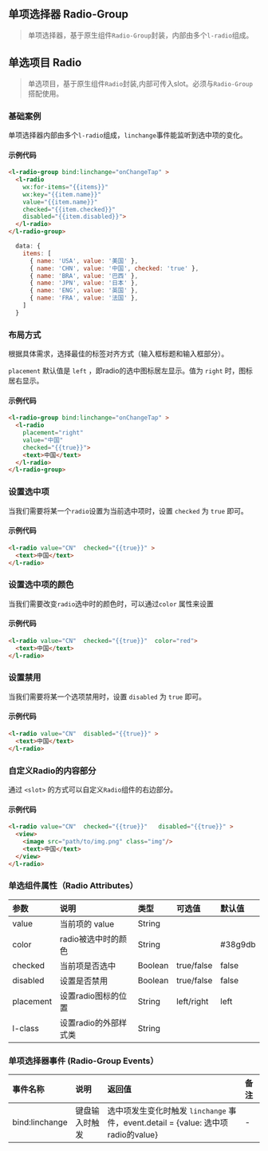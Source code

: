 
## 单项选择器 Radio-Group

> 单项选择器，基于原生组件`Radio-Group`封装，内部由多个`l-radio`组成。

## 单选项目 Radio

> 单选项目，基于原生组件`Radio`封装,内部可传入slot。必须与`Radio-Group`搭配使用。


###  基础案例

单项选择器内部由多个`l-radio`组成，`linchange`事件能监听到选中项的变化。

#### 示例代码
```html
<l-radio-group bind:linchange="onChangeTap" >
  <l-radio
    wx:for-items="{{items}}"
    wx:key="{{item.name}}"
    value="{{item.name}}"
    checked="{{item.checked}}"
    disabled="{{item.disabled}}">
  </l-radio>
</l-radio-group>
```

```js
  data: {
    items: [
      { name: 'USA', value: '美国' },
      { name: 'CHN', value: '中国', checked: 'true' },
      { name: 'BRA', value: '巴西' },
      { name: 'JPN', value: '日本' },
      { name: 'ENG', value: '英国' },
      { name: 'FRA', value: '法国' },
    ]
  }
```

### 布局方式

根据具体需求，选择最佳的标签对齐方式（输入框标题和输入框部分）。

`placement` 默认值是 `left` ，即radio的选中图标居左显示。值为 `right` 时，图标居右显示。


#### 示例代码

```html
<l-radio-group bind:linchange="onChangeTap" >
  <l-radio
    placement="right"
    value="中国"
    checked="{{true}}">
    <text>中国</text>
  </l-radio>
</l-radio-group>
```


### 设置选中项

当我们需要将某一个`radio`设置为当前选中项时，设置 `checked` 为 `true` 即可。

#### 示例代码

```html
<l-radio value="CN"  checked="{{true}}" >
  <text>中国</text>
</l-radio>
```


### 设置选中项的颜色

当我们需要改变`radio`选中时的颜色时，可以通过`color` 属性来设置

#### 示例代码

```html
<l-radio value="CN"  checked="{{true}}"  color="red">
  <text>中国</text>
</l-radio>
```

### 设置禁用

当我们需要将某一个选项禁用时，设置 `disabled` 为 `true` 即可。

#### 示例代码

```html
<l-radio value="CN"  disabled="{{true}}" >
  <text>中国</text>
</l-radio>
```

### 自定义Radio的内容部分

通过 `<slot>` 的方式可以自定义`Radio`组件的右边部分。

#### 示例代码

```html
<l-radio value="CN"  checked="{{true}}"   disabled="{{true}}" >
  <view>
    <image src="path/to/img.png" class="img"/>
    <text>中国</text>
  </view>
</l-radio>
```


### 单选组件属性（Radio Attributes）

| 参数   | 说明 | 类型 | 可选值 | 默认值 |  
|:----|:----|:----|:----|:----|
| value | 当前项的 value | String |  |  | 
| color | radio被选中时的颜色 | String | | #38g9db | 
| checked | 当前项是否选中 | Boolean | true/false  | false | 
| disabled   | 设置是否禁用 | Boolean | true/false | false |
| placement  | 设置radio图标的位置 | String | left/right | left |
| l-class   | 设置radio的外部样式类 | String |  |  


### 单项选择器事件 (Radio-Group Events）

| 事件名称        | 说明                                              | 返回值          | 备注 |
| :-------------- | :------------------------------------------------ | :-------------- | :--- |
| bind:linchange | 键盘输入时触发            | 选中项发生变化时触发 `linchange` 事件，event.detail = {value: 选中项radio的value} | -    |